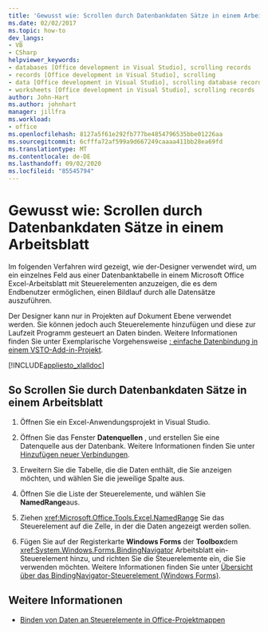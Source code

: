 ```yaml
---
title: 'Gewusst wie: Scrollen durch Datenbankdaten Sätze in einem Arbeitsblatt'
ms.date: 02/02/2017
ms.topic: how-to
dev_langs:
- VB
- CSharp
helpviewer_keywords:
- databases [Office development in Visual Studio], scrolling records
- records [Office development in Visual Studio], scrolling
- data [Office development in Visual Studio], scrolling database records
- worksheets [Office development in Visual Studio], scrolling records
author: John-Hart
ms.author: johnhart
manager: jillfra
ms.workload:
- office
ms.openlocfilehash: 8127a5f61e292fb777be4854796535bbe01226aa
ms.sourcegitcommit: 6cfffa72af599a9d667249caaaa411bb28ea69fd
ms.translationtype: MT
ms.contentlocale: de-DE
ms.lasthandoff: 09/02/2020
ms.locfileid: "85545794"
---
```

# <a name="how-to-scroll-through-database-records-in-a-worksheet"></a>Gewusst wie: Scrollen durch Datenbankdaten Sätze in einem Arbeitsblatt
  Im folgenden Verfahren wird gezeigt, wie der-Designer verwendet wird, um ein einzelnes Feld aus einer Datenbanktabelle in einem Microsoft Office Excel-Arbeitsblatt mit Steuerelementen anzuzeigen, die es dem Endbenutzer ermöglichen, einen Bildlauf durch alle Datensätze auszuführen.

 Der Designer kann nur in Projekten auf Dokument Ebene verwendet werden. Sie können jedoch auch Steuerelemente hinzufügen und diese zur Laufzeit Programm gesteuert an Daten binden. Weitere Informationen finden Sie unter Exemplarische Vorgehensweise [: einfache Datenbindung in einem VSTO-Add-in-Projekt](../vsto/walkthrough-simple-data-binding-in-vsto-add-in-project.md).

 [!INCLUDE[appliesto_xlalldoc](../vsto/includes/appliesto-xlalldoc-md.md)]

## <a name="to-scroll-through-database-records-in-a-worksheet"></a>So Scrollen Sie durch Datenbankdaten Sätze in einem Arbeitsblatt

1. Öffnen Sie ein Excel-Anwendungsprojekt in Visual Studio.

2. Öffnen Sie das Fenster **Datenquellen** , und erstellen Sie eine Datenquelle aus der Datenbank. Weitere Informationen finden Sie unter [Hinzufügen neuer Verbindungen](../data-tools/add-new-connections.md).

3. Erweitern Sie die Tabelle, die die Daten enthält, die Sie anzeigen möchten, und wählen Sie die jeweilige Spalte aus.

4. Öffnen Sie die Liste der Steuerelemente, und wählen Sie **NamedRange**aus.

5. Ziehen <xref:Microsoft.Office.Tools.Excel.NamedRange> Sie das Steuerelement auf die Zelle, in der die Daten angezeigt werden sollen.

6. Fügen Sie auf der Registerkarte **Windows Forms** der **Toolbox**dem <xref:System.Windows.Forms.BindingNavigator> Arbeitsblatt ein-Steuerelement hinzu, und richten Sie die Steuerelemente ein, die Sie verwenden möchten. Weitere Informationen finden Sie unter [Übersicht über das BindingNavigator-Steuerelement &#40;Windows Forms&#41;](/dotnet/framework/winforms/controls/bindingnavigator-control-overview-windows-forms).

## <a name="see-also"></a>Weitere Informationen
- [Binden von Daten an Steuerelemente in Office-Projektmappen](../vsto/binding-data-to-controls-in-office-solutions.md)
